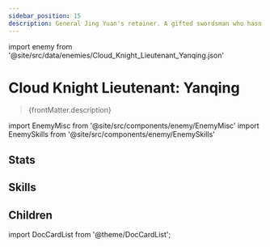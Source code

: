 ```yaml
---
sidebar_position: 15
description: General Jing Yuan's retainer. A gifted swordsman who hasn't even come of age.
---
```


import enemy from '@site/src/data/enemies/Cloud_Knight_Lieutenant_Yanqing.json'

# Cloud Knight Lieutenant: Yanqing
<blockquote>{frontMatter.description}</blockquote>

import EnemyMisc from '@site/src/components/enemy/EnemyMisc'
import EnemySkills from '@site/src/components/enemy/EnemySkills'

## Stats

<EnemyMisc enemy={enemy} variant={0} />

## Skills

<EnemySkills enemy={enemy} variant={0} />

## Children

import DocCardList from '@theme/DocCardList';

<DocCardList />
